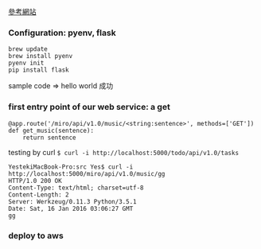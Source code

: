 [參考網站](http://blog.miguelgrinberg.com/post/designing-a-restful-api-with-python-and-flask)


### Configuration: pyenv, flask

```
brew update
brew install pyenv
pyenv init
pip install flask
```

sample code => hello world 成功


### first entry point of our web service: a get

```
@app.route('/miro/api/v1.0/music/<string:sentence>', methods=['GET'])
def get_music(sentence):
    return sentence
```

testing by curl
`$ curl -i http://localhost:5000/todo/api/v1.0/tasks`

```
YestekiMacBook-Pro:src Yes$ curl -i http://localhost:5000/miro/api/v1.0/music/gg
HTTP/1.0 200 OK
Content-Type: text/html; charset=utf-8
Content-Length: 2
Server: Werkzeug/0.11.3 Python/3.5.1
Date: Sat, 16 Jan 2016 03:06:27 GMT
gg
```

### deploy to aws

